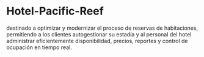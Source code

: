 # Hotel-Pacific-Reef
destinado a optimizar y modernizar el proceso de reservas de habitaciones, permitiendo a los clientes autogestionar su estadía y al personal del hotel administrar eficientemente disponibilidad, precios, reportes y control de ocupación en tiempo real.
